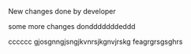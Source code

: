 New changes done by developer

some more changes dondddddddeddd


cccccc
gjosgnngjsngjkvnrsjkgnvjrskg
feagrgrsgsghrs
